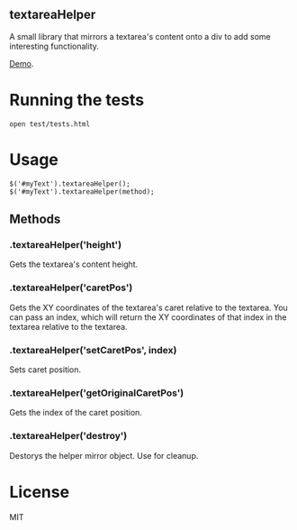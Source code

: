 textareaHelper
--------------

A small library that mirrors a textarea's content onto a div to add some interesting functionality.

[Demo](http://jsfiddle.net/5KqmF/112/).

# Running the tests

    open test/tests.html


# Usage

    $('#myText').textareaHelper();
    $('#myText').textareaHelper(method);

## Methods

### .textareaHelper('height')

Gets the textarea's content height.

### .textareaHelper('caretPos')

Gets the XY coordinates of the textarea's caret relative to the textarea. You can pass an index, which will return the XY coordinates of that index in the textarea relative to the textarea.  

### .textareaHelper('setCaretPos', index)

Sets caret position.

### .textareaHelper('getOriginalCaretPos')

Gets the index of the caret position.

### .textareaHelper('destroy')

Destorys the helper mirror object. Use for cleanup.

# License

MIT

